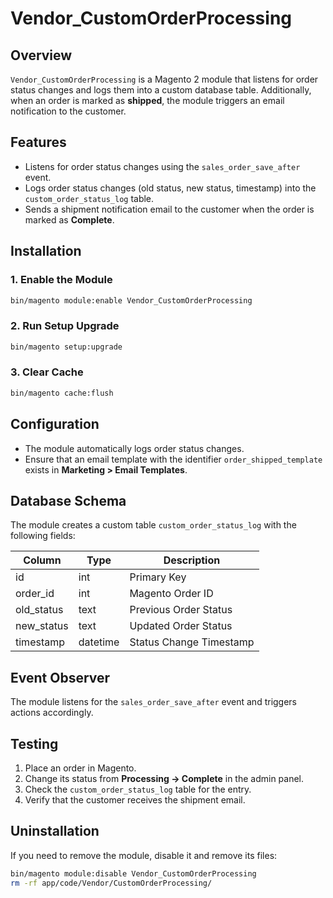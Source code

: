 # Vendor_CustomOrderProcessing

## Overview
`Vendor_CustomOrderProcessing` is a Magento 2 module that listens for order status changes and logs them into a custom database table. Additionally, when an order is marked as **shipped**, the module triggers an email notification to the customer.

## Features
- Listens for order status changes using the `sales_order_save_after` event.
- Logs order status changes (old status, new status, timestamp) into the `custom_order_status_log` table.
- Sends a shipment notification email to the customer when the order is marked as **Complete**.

## Installation
### 1. Enable the Module
```sh
bin/magento module:enable Vendor_CustomOrderProcessing
```

### 2. Run Setup Upgrade
```sh
bin/magento setup:upgrade
```

### 3. Clear Cache
```sh
bin/magento cache:flush
```

## Configuration
- The module automatically logs order status changes.
- Ensure that an email template with the identifier `order_shipped_template` exists in **Marketing > Email Templates**.

## Database Schema
The module creates a custom table `custom_order_status_log` with the following fields:

| Column     | Type      | Description |
|------------|----------|-------------|
| id         | int      | Primary Key |
| order_id   | int      | Magento Order ID |
| old_status | text     | Previous Order Status |
| new_status | text     | Updated Order Status |
| timestamp  | datetime | Status Change Timestamp |

## Event Observer
The module listens for the `sales_order_save_after` event and triggers actions accordingly.

## Testing
1. Place an order in Magento.
2. Change its status from **Processing → Complete** in the admin panel.
3. Check the `custom_order_status_log` table for the entry.
4. Verify that the customer receives the shipment email.

## Uninstallation
If you need to remove the module, disable it and remove its files:
```sh
bin/magento module:disable Vendor_CustomOrderProcessing
rm -rf app/code/Vendor/CustomOrderProcessing/
```

